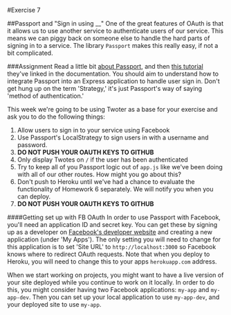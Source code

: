 #Exercise 7

##Passport and "Sign in using __"
One of the great features of OAuth is that it allows us to use another service to authenticate users of our service. This means we can piggy back on someone else to handle the hard parts of signing in to a service. The library `Passport` makes this really easy, if not a bit complicated.

###Assignment
Read a little bit [about Passport](https://github.com/jaredhanson/passport/blob/master/README.md#passport), and then [this tutorial](http://mherman.org/blog/2013/11/10/social-authentication-with-passport-dot-js) they've linked in the documentation. You should aim to understand how to integrate Passport into an Express application to handle user sign in. Don't get hung up on the term 'Strategy,' it's just Passport's way of saying 'method of authentication.'

This week we're going to be using Twoter as a base for your exercise and ask you to do the following things:

1.  Allow users to sign in to your service using Facebook
2.  Use Passport's LocalStrategy to sign users in with a username and password.
3.  **DO NOT PUSH YOUR OAUTH KEYS TO GITHUB**
4.  Only display Twotes on `/` if the user has been authenticated
5.  Try to keep all of you Passport logic out of `app.js` like we've been doing with all of our other routes. How might you go about this?
6.  Don't push to Heroku until we've had a chance to evaluate the functionality of Homework 6 separately. We will notify you when you can deploy.
6.  **DO NOT PUSH YOUR OAUTH KEYS TO GITHUB**

####Getting set up with FB OAuth
In order to use Passport with Facebook, you'll need an application ID and secret key. You can get these by signing up as a developer on [Facebook's developer website](https://developers.facebook.com/) and creating a new application (under 'My Apps'). The only setting you will need to change for this application is to set 'Site URL' to `http://localhost:3000` so Facebook knows where to redirect OAuth requests. Note that when you deploy to Heroku, you will need to change this to your apps `herokuapp.com` address.

When we start working on projects, you might want to have a live version of your site deployed while you continue to work on it locally. In order to do this, you might consider having two Facebook applications: `my-app` and `my-app-dev`. Then you can set up your local application to use `my-app-dev`, and your deployed site to use `my-app`.
